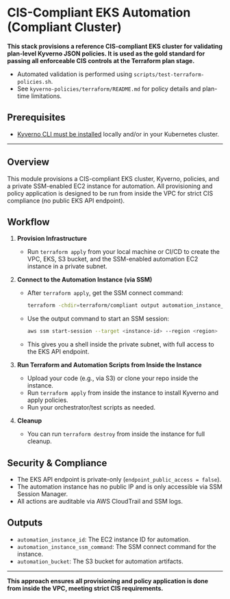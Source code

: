 # CIS-Compliant EKS Automation (Compliant Cluster)

**This stack provisions a reference CIS-compliant EKS cluster for validating plan-level Kyverno JSON policies. It is used as the gold standard for passing all enforceable CIS controls at the Terraform plan stage.**

- Automated validation is performed using `scripts/test-terraform-policies.sh`.
- See `kyverno-policies/terraform/README.md` for policy details and plan-time limitations.

## Prerequisites

- [Kyverno CLI must be installed](https://kyverno.io/docs/installation/) locally and/or in your Kubernetes cluster.

---

## Overview
This module provisions a CIS-compliant EKS cluster, Kyverno, policies, and a private SSM-enabled EC2 instance for automation. All provisioning and policy application is designed to be run from inside the VPC for strict CIS compliance (no public EKS API endpoint).

## Workflow

1. **Provision Infrastructure**
   - Run `terraform apply` from your local machine or CI/CD to create the VPC, EKS, S3 bucket, and the SSM-enabled automation EC2 instance in a private subnet.

2. **Connect to the Automation Instance (via SSM)**
   - After `terraform apply`, get the SSM connect command:
     ```sh
     terraform -chdir=terraform/compliant output automation_instance_ssm_command
     ```
   - Use the output command to start an SSM session:
     ```sh
     aws ssm start-session --target <instance-id> --region <region>
     ```
   - This gives you a shell inside the private subnet, with full access to the EKS API endpoint.

3. **Run Terraform and Automation Scripts from Inside the Instance**
   - Upload your code (e.g., via S3) or clone your repo inside the instance.
   - Run `terraform apply` from inside the instance to install Kyverno and apply policies.
   - Run your orchestrator/test scripts as needed.

4. **Cleanup**
   - You can run `terraform destroy` from inside the instance for full cleanup.

## Security & Compliance
- The EKS API endpoint is private-only (`endpoint_public_access = false`).
- The automation instance has no public IP and is only accessible via SSM Session Manager.
- All actions are auditable via AWS CloudTrail and SSM logs.

## Outputs
- `automation_instance_id`: The EC2 instance ID for automation.
- `automation_instance_ssm_command`: The SSM connect command for the instance.
- `automation_bucket`: The S3 bucket for automation artifacts.

---

**This approach ensures all provisioning and policy application is done from inside the VPC, meeting strict CIS requirements.** 